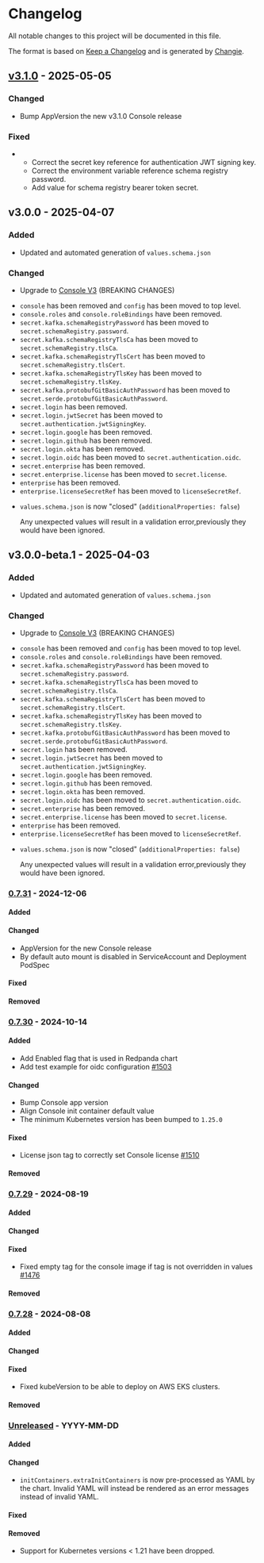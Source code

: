 # Changelog
All notable changes to this project will be documented in this file.

The format is based on [Keep a Changelog](https://keepachangelog.com/en/1.0.0/)
and is generated by [Changie](https://github.com/miniscruff/changie).


## [v3.1.0](https://github.com/redpanda-data/redpanda-operator/releases/tag/charts%2Fconsole%2Fv3.1.0) - 2025-05-05
### Changed
* Bump AppVersion the new v3.1.0 Console release
### Fixed
* - Correct the secret key reference for authentication JWT signing key.
  - Correct the environment variable reference schema registry password.
  - Add value for schema registry bearer token secret.

## v3.0.0 - 2025-04-07
### Added
* Updated and automated generation of `values.schema.json`
### Changed
* Upgrade to [Console V3](https://docs.redpanda.com/beta/upgrade/migrate/console-v3/) (BREAKING CHANGES)

- `console` has been removed and `config` has been moved to top level.
- `console.roles` and `console.roleBindings` have been removed.
- `secret.kafka.schemaRegistryPassword` has been moved to `secret.schemaRegistry.password`.
- `secret.kafka.schemaRegistryTlsCa` has been moved to `secret.schemaRegistry.tlsCa`.
- `secret.kafka.schemaRegistryTlsCert` has been moved to `secret.schemaRegistry.tlsCert`.
- `secret.kafka.schemaRegistryTlsKey` has been moved to `secret.schemaRegistry.tlsKey`.
- `secret.kafka.protobufGitBasicAuthPassword` has been moved to `secret.serde.protobufGitBasicAuthPassword`.
- `secret.login` has been removed.
- `secret.login.jwtSecret` has been moved to `secret.authentication.jwtSigningKey`.
- `secret.login.google` has been removed.
- `secret.login.github` has been removed.
- `secret.login.okta` has been removed.
- `secret.login.oidc` has been moved to `secret.authentication.oidc`.
- `secret.enterprise` has been removed.
- `secret.enterprise.license` has been moved to `secret.license`.
- `enterprise` has been removed.
- `enterprise.licenseSecretRef` has been moved to `licenseSecretRef`.
* `values.schema.json` is now "closed" (`additionalProperties: false`)

  Any unexpected values will result in a validation error,previously they would
  have been ignored.

## v3.0.0-beta.1 - 2025-04-03
### Added
* Updated and automated generation of `values.schema.json`
### Changed
* Upgrade to [Console V3](https://docs.redpanda.com/beta/upgrade/migrate/console-v3/) (BREAKING CHANGES)

- `console` has been removed and `config` has been moved to top level.
- `console.roles` and `console.roleBindings` have been removed.
- `secret.kafka.schemaRegistryPassword` has been moved to `secret.schemaRegistry.password`.
- `secret.kafka.schemaRegistryTlsCa` has been moved to `secret.schemaRegistry.tlsCa`.
- `secret.kafka.schemaRegistryTlsCert` has been moved to `secret.schemaRegistry.tlsCert`.
- `secret.kafka.schemaRegistryTlsKey` has been moved to `secret.schemaRegistry.tlsKey`.
- `secret.kafka.protobufGitBasicAuthPassword` has been moved to `secret.serde.protobufGitBasicAuthPassword`.
- `secret.login` has been removed.
- `secret.login.jwtSecret` has been moved to `secret.authentication.jwtSigningKey`.
- `secret.login.google` has been removed.
- `secret.login.github` has been removed.
- `secret.login.okta` has been removed.
- `secret.login.oidc` has been moved to `secret.authentication.oidc`.
- `secret.enterprise` has been removed.
- `secret.enterprise.license` has been moved to `secret.license`.
- `enterprise` has been removed.
- `enterprise.licenseSecretRef` has been moved to `licenseSecretRef`.
* `values.schema.json` is now "closed" (`additionalProperties: false`)

  Any unexpected values will result in a validation error,previously they would
  have been ignored.

### [0.7.31](https://github.com/redpanda-data/helm-charts/releases/tag/console-0.7.31) - 2024-12-06
#### Added
#### Changed
* AppVersion for the new Console release
* By default auto mount is disabled in ServiceAccount and Deployment PodSpec
#### Fixed
#### Removed

### [0.7.30](https://github.com/redpanda-data/helm-charts/releases/tag/console-0.7.30) - 2024-10-14
#### Added
* Add Enabled flag that is used in Redpanda chart
* Add test example for oidc configuration [#1503](https://github.com/redpanda-data/helm-charts/pull/1503)
#### Changed
* Bump Console app version
* Align Console init container default value
* The minimum Kubernetes version has been bumped to `1.25.0`
#### Fixed
* License json tag to correctly set Console license [#1510](https://github.com/redpanda-data/helm-charts/pull/1510)
#### Removed

### [0.7.29](https://github.com/redpanda-data/helm-charts/releases/tag/console-0.7.29) - 2024-08-19
#### Added
#### Changed
#### Fixed
* Fixed empty tag for the console image if tag is not overridden in values [#1476](https://github.com/redpanda-data/helm-charts/issues/1476)
#### Removed

### [0.7.28](https://github.com/redpanda-data/helm-charts/releases/tag/console-0.7.28) - 2024-08-08
#### Added
#### Changed
#### Fixed
* Fixed kubeVersion to be able to deploy on AWS EKS clusters.
#### Removed

### [Unreleased](https://github.com/redpanda-data/helm-charts/releases/tag/console-FILLMEIN) - YYYY-MM-DD
#### Added
#### Changed
* `initContainers.extraInitContainers` is now pre-processed as YAML by the
  chart. Invalid YAML will instead be rendered as an error messages instead of
  invalid YAML.

#### Fixed
#### Removed
* Support for Kubernetes versions < 1.21 have been dropped.
